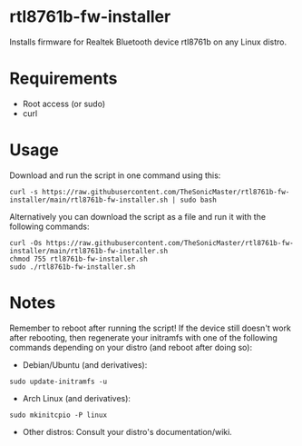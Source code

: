# rtl8761b-fw-installer
Installs firmware for Realtek Bluetooth device rtl8761b on any Linux distro.
# Requirements
- Root access (or sudo)
- curl
# Usage
Download and run the script in one command using this:
```
curl -s https://raw.githubusercontent.com/TheSonicMaster/rtl8761b-fw-installer/main/rtl8761b-fw-installer.sh | sudo bash
```
Alternatively you can download the script as a file and run it with the following commands:
```
curl -Os https://raw.githubusercontent.com/TheSonicMaster/rtl8761b-fw-installer/main/rtl8761b-fw-installer.sh
chmod 755 rtl8761b-fw-installer.sh
sudo ./rtl8761b-fw-installer.sh
```
# Notes
Remember to reboot after running the script! If the device still doesn't work after rebooting, then regenerate your initramfs with one of the following commands depending on your distro (and reboot after doing so):
- Debian/Ubuntu (and derivatives):
```
sudo update-initramfs -u
```
- Arch Linux (and derivatives):
```
sudo mkinitcpio -P linux
```
- Other distros: Consult your distro's documentation/wiki.
